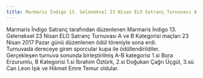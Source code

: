 ```yaml
---
title: Marmaris İndigo 13. Geleneksel 23 Nisan ELO Satranç Turnuvası A ve B Kategorisi Maçları Sona Erdi
---
```


Marmaris İndigo Satranç tarafından düzenlenen Marmaris İndigo 13. Geleneksel 23 Nisan ELO Satranç Turnuvası A ve B Kategorisi maçları 23 Nisan 2017 Pazar günü düzenlenen ödül töreniyle sona erdi.  
Turnuvada dereceye giren sporcular kupa ile ödüllendirildiler.  
Gerçekleşen turnuva sonunda birleştirilmiş A-B kategorisi 1.si Bora Erzurumlu, B Kategorisi 1.si İbrahim Öztürk, 2.si Doğukan Çağrı Üçgül, 3.sü Can Leon Işık ve Hikmet Emre Temur oldular.  
